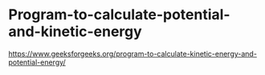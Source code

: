 # Program-to-calculate-potential-and-kinetic-energy
https://www.geeksforgeeks.org/program-to-calculate-kinetic-energy-and-potential-energy/